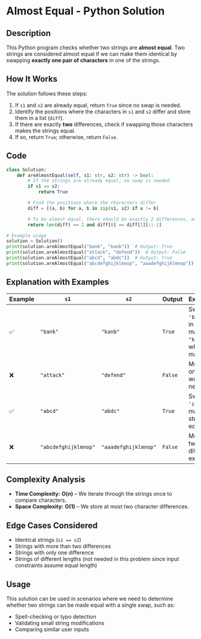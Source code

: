 
# Almost Equal - Python Solution  

## Description  
This Python program checks whether two strings are **almost equal**. Two strings are considered almost equal if we can make them identical by swapping **exactly one pair of characters** in one of the strings.  

## How It Works  
The solution follows these steps:  
1. If `s1` and `s2` are already equal, return `True` since no swap is needed.  
2. Identify the positions where the characters in `s1` and `s2` differ and store them in a list (`diff`).  
3. If there are exactly **two** differences, check if swapping those characters makes the strings equal.  
4. If so, return `True`; otherwise, return `False`.  

## Code  
```python
class Solution:
    def areAlmostEqual(self, s1: str, s2: str) -> bool:
        # If the strings are already equal, no swap is needed
        if s1 == s2:
            return True

        # Find the positions where the characters differ
        diff = [(a, b) for a, b in zip(s1, s2) if a != b]

        # To be almost equal, there should be exactly 2 differences, and they should be swappable
        return len(diff) == 2 and diff[0] == diff[1][::-1]

# Example usage
solution = Solution()
print(solution.areAlmostEqual("bank", "kanb"))  # Output: True
print(solution.areAlmostEqual("attack", "defend"))  # Output: False
print(solution.areAlmostEqual("abcd", "abdc"))  # Output: True
print(solution.areAlmostEqual("abcdefghijklmnop", "aaadefghijklmnop"))  # Output: False
```

## Explanation with Examples  
| Example | `s1` | `s2` | Output | Explanation |
|---------|------|------|--------|-------------|
| ✅ | `"bank"` | `"kanb"` | `True` | Swapping `'b'` and `'k'` in `"bank"` makes `"kanb"`, which matches `s2`. |
| ❌ | `"attack"` | `"defend"` | `False` | More than one swap would be needed. |
| ✅ | `"abcd"` | `"abdc"` | `True` | Swapping `'c'` and `'d'` makes the strings equal. |
| ❌ | `"abcdefghijklmnop"` | `"aaadefghijklmnop"` | `False` | More than two differences exist. |

## Complexity Analysis  
- **Time Complexity:** **O(n)** – We iterate through the strings once to compare characters.  
- **Space Complexity:** **O(1)** – We store at most two character differences.  

## Edge Cases Considered  
- Identical strings (`s1 == s2`)  
- Strings with more than two differences  
- Strings with only one difference  
- Strings of different lengths (not needed in this problem since input constraints assume equal length)  

## Usage  
This solution can be used in scenarios where we need to determine whether two strings can be made equal with a single swap, such as:  
- Spell-checking or typo detection  
- Validating small string modifications  
- Comparing similar user inputs  
